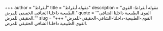 +++
author = "أبقراط"
title = "مقولة أبقراط"
description = "مقولة أبقراط: القوى الطبيعية داخلنا الشافي الحقيقي للمرض."
quote = '''القوى الطبيعية داخلنا الشافي الحقيقي للمرض.''' 
slug = "القوى-الطبيعية-داخلنا-الشافي-الحقيقي-للمرض"
+++
القوى الطبيعية داخلنا الشافي الحقيقي للمرض.
